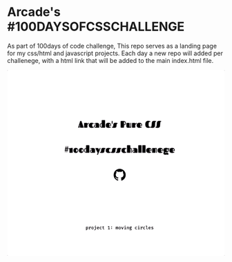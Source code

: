 # Arcade's  #100DAYSOFCSSCHALLENGE
As part of 100days of code challenge,   This repo serves as a landing page for my css/html and javascript projects. Each day a new repo will added per challenege, with a html link that will be added to the main index.html file.

![](site.gif)
